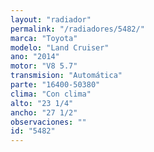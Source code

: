 ```yaml
---
layout: "radiador"
permalink: "/radiadores/5482/"
marca: "Toyota"
modelo: "Land Cruiser"
ano: "2014"
motor: "V8 5.7"
transmision: "Automática"
parte: "16400-50380"
clima: "Con clima"
alto: "23 1/4"
ancho: "27 1/2"
observaciones: ""
id: "5482"
---
```


